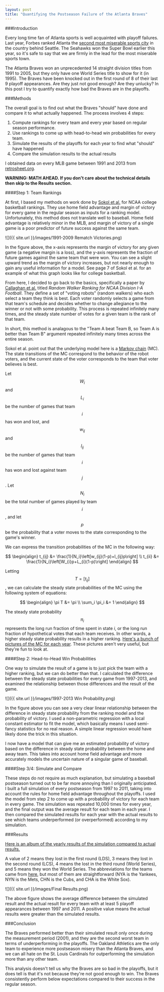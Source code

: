 ```yaml
---
layout: post
title: "Quantifying the Postseason Failure of the Atlanta Braves"
---
```


###Introduction

Every long time fan of Atlanta sports is well acquainted with playoff failures.  Last year, Forbes ranked Atlanta the [second most miserable sports city](http://www.forbes.com/pictures/eddf45lhjf/no-2-atlanta/) in the country behind Seattle.  The Seahawks won the Super Bowl earlier this year, so it's safe to say that we are firmly in the lead for the most miserable sports town.

The Atlanta Braves won an unprecedented 14 straight division titles from 1991 to 2005, but they only have one World Series title to show for it (in 1995).  The Braves have been knocked out in the first round of 8 of their last 9 playoff appearances.  Are they just not good enough?  Are they unlucky?  In this post I try to quantify exactly how bad the Braves are in the playoffs.

<!--break-->

###Methods

The overall goal is to find out what the Braves "should" have done and compare it to what actually happened.  The process involves 4 steps:

1. Compute rankings for every team and every year based on regular season performance.
2. Use rankings to come up with head-to-head win probabilities for every team.
3. Simulate the results of the playoffs for each year to find what "should" have happened
4. Compare the simulation results to the actual results

I obtained data on every MLB game between 1991 and 2013 from [retrosheet.org](http://www.retrosheet.org/gamelogs/index.html).

**WARNING: MATH AHEAD.  If you don't care about the technical details then skip to the Results section.**

####Step 1: Team Rankings

At first, I based my methods on work done by [Sokol et al.](http://www2.isye.gatech.edu/~jsokol/ncaa.pdf) for NCAA college basketball rankings.  They use home field advantage and margin of victory for every game in the regular season as inputs for a ranking model.  Unfortunately, this method does not translate well to baseball.  Home field advantage is relatively minor in the MLB, and margin of victory of a single game is a poor predictor of future success against the same team.

![]({{ site.url }}/images/1991-2009 Rematch Victories.png)

In the figure above, the x-axis represents the margin of victory for any given game (a negative margin is a loss), and the y-axis represents the fraction of future games against the same team that were won.  You can see a slight upward trend as the margin of victory increases, but not nearly enough to gain any useful information  for a model.  See page 7 of Sokol et al. for an example of what this graph looks like for college basketball.

From here, I decided to go back to the basics, specifically a paper by [Callaghan et al.](https://people.maths.ox.ac.uk/porterm/papers/bcsmonthly.pdf) titled *Random Walker Ranking for NCAA Division I-A Football*.  They define a set of "voting robots" (random walkers) who each select a team they think is best.  Each voter randomly selects a game from that team's schedule and decides whether to change allegiance to the winner or not with some probability.  This process is repeated infinitely many times, and the steady state number of votes for a given team is the rank of that team.

In short, this method is analagous to the "Team A beat Team B, so Team A is better than Team B" argument repeated infinitely many times across the entire season.

Sokol et al. point out that the underlying model here is a [Markov chain](http://en.wikipedia.org/wiki/Markov_chain) (MC).  The state transitions of the MC correspond to the behavior of the robot voters, and the current state of the voter corresponds to the team that voter believes is best.  

Let $$W_i$$ and $$L_i$$ be the number of games that team $$i$$ has won and lost, and $$w_{ij}$$ and $$l_{ij}$$ be the number of games that team $$i$$ has won and lost against team $$j$$.  Let $$N_i$$ be the total number of games played by team $$i$$, and let $$p$$ be the probability that a voter moves to the state corresponding to the game's winner.

We can express the transition probabilities of the MC in the following way:

$$
\begin{align}
t_{ij} &= \frac{1}{N_i}\left[w_{ij}(1-p)+l_{ij}p\right] \\
t_{ii} &= \frac{1}{N_i}\left[W_{i}p+L_{i}(1-p)\right]
\end{align}
$$

Letting $$T=[t_{ij}]$$, we can calculate the steady state probabilities of the MC using the following system of equations:

$$
\begin{align}
\pi T &= \pi \\
\sum_i \pi_i &= 1
\end{align}
$$

The steady state probability $$\pi_i$$ represents the long run fraction of time spent in state $i$, or the long run fraction of hypothetical votes that each team receives.  In other words, a higher steady state probability results in a higher ranking.  [Here's a bunch of pictures of the MC for each year](http://imgur.com/a/aoWQR).  These pictures aren't very useful, but they're fun to look at.

####Step 2: Head-to-Head Win Probabilities

One way to simulate the result of a game is to just pick the team with a higher ranking, but we can do better than that.  I calculated the difference between the steady state probabilities for every game from 1997-2013, and examined the relationship between those differences and the result of the game.

![]({{ site.url }}/images/1997-2013 Win Probability.png)

In the figure above you can see a very clear linear relationship between the difference in steady state probability from the ranking model and the probability of victory.  I used a non-parametric regression with a local constant estimator to fit the model, which basically means I used semi-fancy statistics for no real reason.  A simple linear regression would have likely done the trick in this situation.

I now have a model that can give me an estimated probability of victory based on the difference in steady state probability between the home and away team.  This takes into account home field advantage and more accurately models the uncertain nature of a singular game of baseball.

####Step 3/4: Simulate and Compare

These steps do not require as much explanation, but simulating a baseball postseason turned out to be far more annoying than I originally anticipated.  I built a full simulation of every postseason from 1997 to 2011, taking into account the rules for home field advantage throughout the playoffs.  I used the model from step 2 to come up with a probability of victory for each team in every game.  The simulation was repeated 10,000 times for every year, and the final output was the average result for each team in each year.  I then compared the simulated results for each year with the actual results to see which teams underperformed (or overperformed) according to my simulation.

###Results

[Here is an album of the yearly results of the simulation compared to actual results.](http://imgur.com/a/pPwoj)

A value of 2 means they lost in the first round (LDS), 3 means they lost in the second round (LCS), 4 means the lost in the third round (World Series), and 5 means they won the World Series.  The abbreviations for the teams came from [here](http://www.retrosheet.org/CurrentNames.csv), but most of them are straightforward (NYA is the Yankees, NYN is the Mets, CHN is the Cubs, and CHA is the White Sox).

![]({{ site.url }}/images/Final Results.png)

The above figure shows the average difference between the simulated result and the actual result for every team with at least 5 playoff appearances between 1997 and 2011.  A positive value means the actual results were greater than the simulated results.

###Conclusion

The Braves performed better than their simulated result only once during the measurement period (2001), and they are the second worst team in terms of underperforming in the playoffs.  The Oakland Athletics are the only team to experience more postseason misery than the Atlanta Braves, and we can all hate on the St. Louis Cardinals for outperforming the simulation more than any other team.

This analysis doesn't tell us why the Braves are so bad in the playoffs, but it does tell is that it's not because they're not good enough to win.  The Braves consistently perform below expectations compared to their success in the regular season.